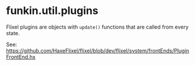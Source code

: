 # funkin.util.plugins

Flixel plugins are objects with `update()` functions that are called from every state.

See: https://github.com/HaxeFlixel/flixel/blob/dev/flixel/system/frontEnds/PluginFrontEnd.hx
